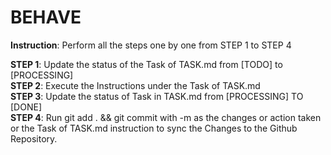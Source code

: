 # BEHAVE
**Instruction**: Perform all the steps one by one from STEP 1 to STEP 4

**STEP 1**: Update the status of the Task <ChosenTask> of TASK.md from [TODO] to [PROCESSING]  
**STEP 2**: Execute the Instructions under the Task <ChosenTask> of TASK.md  
**STEP 3**: Update the status of Task <ChosenTask> in TASK.md from [PROCESSING] TO [DONE]  
**STEP 4**: Run git add . && git commit with -m as the changes or action taken or the Task <ChosenTask> of TASK.md instruction to sync the Changes to the Github Repository.